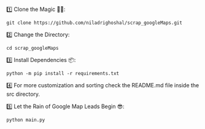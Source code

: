 1️⃣ Clone the Magic 🧙‍♀️:
```shell
git clone https://github.com/niladrighoshal/scrap_googleMaps.git
```
2️⃣ Change the Directory:
```shell
cd scrap_googleMaps
```
3️⃣  Install Dependencies 📦:
```shell
python -m pip install -r requirements.txt
```
4️⃣ For more customization and sorting check the README.md file inside the src directory.

5️⃣ Let the Rain of Google Map Leads Begin 😎:
```shell
python main.py
```
